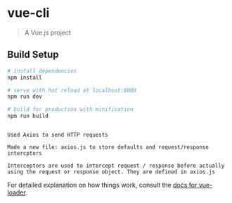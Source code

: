 # vue-cli

> A Vue.js project

## Build Setup

``` bash
# install dependencies
npm install

# serve with hot reload at localhost:8080
npm run dev

# build for production with minification
npm run build
```

```

Used Axios to send HTTP requests

Made a new file: axios.js to store defaults and request/response intercptors

Interceptors are used to intercept request / response before actually using the request or response object. They are defined in axios.js

```

For detailed explanation on how things work, consult the [docs for vue-loader](http://vuejs.github.io/vue-loader).
